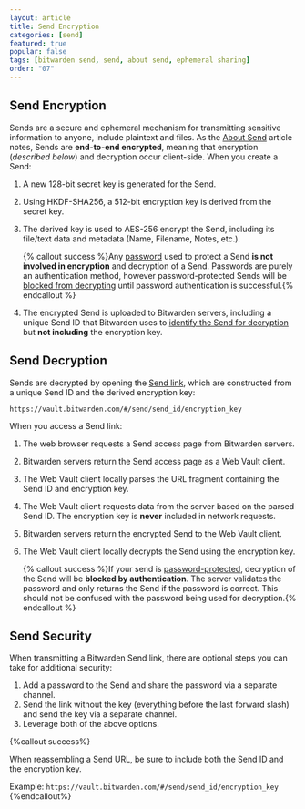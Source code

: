 ```yaml
---
layout: article
title: Send Encryption
categories: [send]
featured: true
popular: false
tags: [bitwarden send, send, about send, ephemeral sharing]
order: "07"
---
```


## Send Encryption

Sends are a secure and ephemeral mechanism for transmitting sensitive information to anyone, include plaintext and files. As the [About Send]({{site.baseurl}}/article/about-send/) article notes, Sends are **end-to-end encrypted**, meaning that encryption (*described below*) and decryption occur client-side. When you create a Send:

1. A new 128-bit secret key is generated for the Send.
2. Using HKDF-SHA256, a 512-bit encryption key is derived from the secret key.
3. The derived key is used to AES-256 encrypt the Send, including its file/text data and metadata (Name, Filename, Notes, etc.).

   {% callout success %}Any [password]({{site.baseurl}}/article/send-privacy/#send-passwords) used to protect a Send **is not involved in encryption** and decryption of a Send. Passwords are purely an authentication method, however password-protected Sends will be [blocked from decrypting](#send-decryption) until password authentication is successful.{% endcallout %}
4. The encrypted Send is uploaded to Bitwarden servers, including a unique Send ID that Bitwarden uses to [identify the Send for decryption](#send-decryption) but **not including** the encryption key.

## Send Decryption

Sends are decrypted by opening the [Send link]({{site.baseurl}}/article/receive-send/), which are constructed from a unique Send ID and the derived encryption key:

`https://vault.bitwarden.com/#/send/send_id/encryption_key`

When you access a Send link:

1. The web browser requests a Send access page from Bitwarden servers.
2. Bitwarden servers return the Send access page as a Web Vault client.
3. The Web Vault client locally parses the URL fragment containing the Send ID and encryption key.
4. The Web Vault client requests data from the server based on the parsed Send ID. The encryption key is **never** included in network requests.
5. Bitwarden servers return the encrypted Send to the Web Vault client.
6. The Web Vault client locally decrypts the Send using the encryption key.

   {% callout success %}If your send is [password-protected]({{site.baseurl}}/article/send-privacy/#send-passwords), decryption of the Send will be **blocked by authentication**. The server validates the password and only returns the Send if the password is correct. This should not be confused with the password being used for decryption.{% endcallout %}

## Send Security

When transmitting a Bitwarden Send link, there are optional steps you can take for additional security:

1. Add a password to the Send and share the password via a separate channel.
2. Send the link without the key (everything before the last forward slash) and send the key via a separate channel.
3. Leverage both of the above options.

{%callout success%}

When reassembling a Send URL, be sure to include both the Send ID and the encryption key.

Example: `https://vault.bitwarden.com/#/send/send_id/encryption_key`
{%endcallout%}
